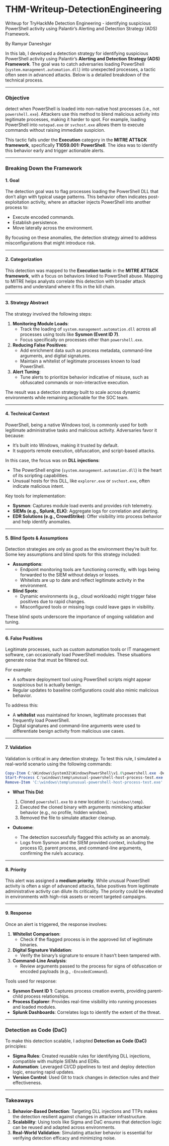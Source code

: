 # THM-Writeup-DetectionEngineering
Writeup for TryHackMe Detection Engineering - identifying suspicious PowerShell activity using Palantir’s Alerting and Detection Strategy (ADS) Framework.

By Ramyar Daneshgar 


In this lab, I developed a detection strategy for identifying suspicious PowerShell activity using Palantir’s **Alerting and Detection Strategy (ADS) Framework**. The goal was to catch adversaries loading PowerShell (`system.management.automation.dll`) into unexpected processes, a tactic often seen in advanced attacks. Below is a detailed breakdown of the technical process.

---

### **Objective**

detect when PowerShell is loaded into non-native host processes (i.e., not `powershell.exe`). Attackers use this method to blend malicious activity into legitimate processes, making it harder to spot. For example, loading PowerShell into `notepad.exe` or `svchost.exe` allows them to execute commands without raising immediate suspicion.

This tactic falls under the **Execution** category in the **MITRE ATT&CK framework**, specifically **T1059.001: PowerShell**. The idea was to identify this behavior early and trigger actionable alerts.

---

### **Breaking Down the Framework**

#### **1. Goal**
The detection goal was to flag processes loading the PowerShell DLL that don’t align with typical usage patterns. This behavior often indicates post-exploitation activity, where an attacker injects PowerShell into another process to:
- Execute encoded commands.
- Establish persistence.
- Move laterally across the environment.

By focusing on these anomalies, the detection strategy aimed to address misconfigurations that might introduce risk.

---

#### **2. Categorization**
This detection was mapped to the **Execution tactic** in the **MITRE ATT&CK framework**, with a focus on behaviors linked to PowerShell abuse. Mapping to MITRE helps analysts correlate this detection with broader attack patterns and understand where it fits in the kill chain.

---

#### **3. Strategy Abstract**
The strategy involved the following steps:
1. **Monitoring Module Loads**:
   - Track the loading of `system.management.automation.dll` across all processes using tools like **Sysmon (Event ID 7)**.
   - Focus specifically on processes other than `powershell.exe`.
2. **Reducing False Positives**:
   - Add enrichment data such as process metadata, command-line arguments, and digital signatures.
   - Maintain a whitelist of legitimate processes known to load PowerShell.
3. **Alert Tuning**:
   - Tune alerts to prioritize behavior indicative of misuse, such as obfuscated commands or non-interactive execution.

The result was a detection strategy built to scale across dynamic environments while remaining actionable for the SOC team.

---

#### **4. Technical Context**
PowerShell, being a native Windows tool, is commonly used for both legitimate administrative tasks and malicious activity. Adversaries favor it because:
- It’s built into Windows, making it trusted by default.
- It supports remote execution, obfuscation, and script-based attacks.

In this case, the focus was on **DLL injections**:
- The PowerShell engine (`system.management.automation.dll`) is the heart of its scripting capabilities.
- Unusual hosts for this DLL, like `explorer.exe` or `svchost.exe`, often indicate malicious intent.

Key tools for implementation:
- **Sysmon**: Captures module load events and provides rich telemetry.
- **SIEMs (e.g., Splunk, ELK)**: Aggregate logs for correlation and alerting.
- **EDR Solutions (e.g., CrowdStrike)**: Offer visibility into process behavior and help identify anomalies.

---

#### **5. Blind Spots & Assumptions**
Detection strategies are only as good as the environment they’re built for. Some key assumptions and blind spots for this strategy included:
- **Assumptions**:
  - Endpoint monitoring tools are functioning correctly, with logs being forwarded to the SIEM without delays or losses.
  - Whitelists are up to date and reflect legitimate activity in the environment.
- **Blind Spots**:
  - Dynamic environments (e.g., cloud workloads) might trigger false positives due to rapid changes.
  - Misconfigured tools or missing logs could leave gaps in visibility.

These blind spots underscore the importance of ongoing validation and tuning.

---

#### **6. False Positives**
Legitimate processes, such as custom automation tools or IT management software, can occasionally load PowerShell modules. These situations generate noise that must be filtered out.

For example:
- A software deployment tool using PowerShell scripts might appear suspicious but is actually benign.
- Regular updates to baseline configurations could also mimic malicious behavior.

To address this:
- A **whitelist** was maintained for known, legitimate processes that frequently load PowerShell.
- Digital signatures and command-line arguments were used to differentiate benign activity from malicious use cases.

---

#### **7. Validation**
Validation is critical in any detection strategy. To test this rule, I simulated a real-world scenario using the following commands:

```powershell
Copy-Item C:\Windows\System32\WindowsPowerShell\v1.0\powershell.exe -Destination C:\windows\temp\unusual-powershell-host-process-test.exe -Force
Start-Process C:\windows\temp\unusual-powershell-host-process-test.exe -ArgumentList '-NoProfile','-NonInteractive','-Windowstyle Hidden','-Command {Get-Date}'
Remove-Item 'C:\windows\temp\unusual-powershell-host-process-test.exe' -Force -ErrorAction SilentlyContinue
```

- **What This Did**:
  1. Cloned `powershell.exe` to a new location (`C:\windows\temp`).
  2. Executed the cloned binary with arguments mimicking attacker behavior (e.g., no profile, hidden window).
  3. Removed the file to simulate attacker cleanup.

- **Outcome**:
  - The detection successfully flagged this activity as an anomaly.
  - Logs from Sysmon and the SIEM provided context, including the process ID, parent process, and command-line arguments, confirming the rule’s accuracy.

---

#### **8. Priority**
This alert was assigned a **medium priority**. While unusual PowerShell activity is often a sign of advanced attacks, false positives from legitimate administrative activity can dilute its criticality. The priority could be elevated in environments with high-risk assets or recent targeted campaigns.

---

#### **9. Response**
Once an alert is triggered, the response involves:
1. **Whitelist Comparison**:
   - Check if the flagged process is in the approved list of legitimate binaries.
2. **Digital Signature Validation**:
   - Verify the binary’s signature to ensure it hasn’t been tampered with.
3. **Command-Line Analysis**:
   - Review arguments passed to the process for signs of obfuscation or encoded payloads (e.g., `-EncodedCommand`).

Tools used for response:
- **Sysmon Event ID 1**: Captures process creation events, providing parent-child process relationships.
- **Process Explorer**: Provides real-time visibility into running processes and loaded modules.
- **Splunk Dashboards**: Correlates logs to identify the extent of the threat.

---

### **Detection as Code (DaC)**
To make this detection scalable, I adopted **Detection as Code (DaC)** principles:
- **Sigma Rules**: Created reusable rules for identifying DLL injections, compatible with multiple SIEMs and EDRs.
- **Automation**: Leveraged CI/CD pipelines to test and deploy detection logic, ensuring rapid updates.
- **Version Control**: Used Git to track changes in detection rules and their effectiveness.

---

### **Takeaways**

1. **Behavior-Based Detection**: Targeting DLL injections and TTPs makes the detection resilient against changes in attacker infrastructure.
2. **Scalability**: Using tools like Sigma and DaC ensures that detection logic can be reused and adapted across environments.
3. **Real-World Validation**: Simulating attacker behavior is essential for verifying detection efficacy and minimizing noise.

